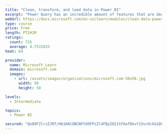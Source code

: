 ```yaml
---
title: "Clean, transform, and load data in Power BI"
excerpt: "Power Query has an incredible amount of features that are dedicated to helping you clean and prepare your data for analysis. You will learn how to simplify a complicated model, change data types, rename objects, and pivot data. You will also learn how to profile columns so that you know which columns have the valuable data that you’re seeking for deeper analytics."
webUrl: https://docs.microsoft.com/en-us/learn/modules/clean-data-power-bi/
type: course
price: Free
length: PT2H1M
ratings:
  count: 725
  average: 4.7531033
heat: 64

provider:
  name: Microsoft Learn
  domain: microsoft.com
  images:
    - url: /assets/images/organizations/microsoft.com-50x50.jpg
      width: 50
      height: 50

levels:
  - Intermediate

topics:
  - Power BI

secured: "Qo89F2lrzZJRf/Hb1HACOBCNFtOOFPsZl4FByIO21tFAafDkvt1VurOckGiD8wNaCoKhnZ6vgAC/0plvoApFzGusrf7i5ZUDK9c/8z3HjIg14y50Qr+XAlGPuX1I3a09PCj15fGvNp1n7zS+/wadPxk5iLSVcj/AmGb0F0c/m/xibpcNQ1bvvz83Xa7z4+5jEjGe+2WqedWWNBoLoSmDrxZILcqsyM6kHptQTAvxc1tgZcBscVfw5k8+H82gbnzzBFpmjc2J7RsWDZ+WDOXDcxBKWSagDMOGuYRUvZZvMvqFoSOPSm1d1R60T6WvWHXPCN12PD1hDnsCcQvaTOfs5pjDKLnJx4ay68UNV6i3lNZnnwqqG4T0Uqo/ONNdeeR5fYDOdSA/JIO5rQh24MNiGT7bTik9+WHvqm86pjxUqgc=;h1exUpl0LX79pbPWLQBPNQ=="
---
```


